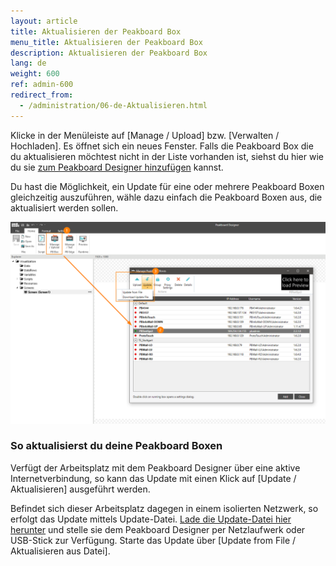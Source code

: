 ```yaml
---
layout: article
title: Aktualisieren der Peakboard Box
menu_title: Aktualisieren der Peakboard Box
description: Aktualisieren der Peakboard Box
lang: de
weight: 600
ref: admin-600
redirect_from:
  - /administration/06-de-Aktualisieren.html
---
```


Klicke in der Menüleiste auf [Manage / Upload] bzw. [Verwalten / Hochladen]. 
Es öffnet sich ein neues Fenster. 
Falls die Peakboard Box die du aktualisieren möchtest nicht in der Liste vorhanden ist, siehst du hier wie du sie [zum Peakboard Designer hinzufügen](/administration/07-de-hinzufuegen.html) kannst. 

Du hast die Möglichkeit, ein Update für eine oder mehrere Peakboard Boxen gleichzeitig auszuführen, wähle dazu einfach die Peakboard Boxen aus, die aktualisiert werden sollen.

![Manage Dialog Update Device](/assets/images/admin/update/aktualisieren1.png)

### So aktualisierst du deine Peakboard Boxen 

Verfügt der Arbeitsplatz mit dem Peakboard Designer über eine aktive Internetverbindung, so kann das Update mit einen Klick auf [Update / Aktualisieren] ausgeführt werden.

Befindet sich dieser Arbeitsplatz dagegen in einem isolierten Netzwerk, so erfolgt das Update mittels Update-Datei. 
[Lade die Update-Datei hier herunter](https://peakboard.com/download/runtime/Peakboard.Runtime_Update.pbux) und stelle sie dem Peakboard Designer per Netzlaufwerk oder USB-Stick zur Verfügung. 
Starte das Update über [Update from File / Aktualisieren aus Datei]. 